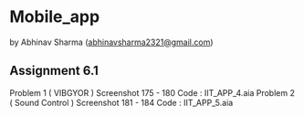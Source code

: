 # Mobile_app 
by Abhinav Sharma (abhinavsharma2321@gmail.com)
## Assignment 6.1 
  Problem 1 ( VIBGYOR )
    Screenshot 175 - 180
    Code : IIT_APP_4.aia
  Problem 2 ( Sound Control )
    Screenshot 181 - 184
    Code : IIT_APP_5.aia

